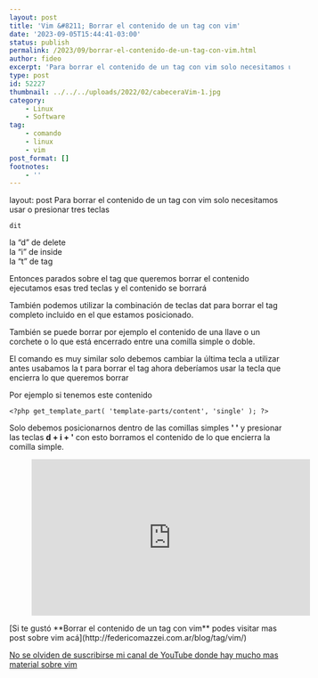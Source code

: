 ```yaml
---
layout: post
title: 'Vim &#8211; Borrar el contenido de un tag con vim'
date: '2023-09-05T15:44:41-03:00'
status: publish
permalink: /2023/09/borrar-el-contenido-de-un-tag-con-vim.html
author: fideo
excerpt: 'Para borrar el contenido de un tag con vim solo necesitamos usar o presionar tres teclas'
type: post
id: 52227
thumbnail: ../../../uploads/2022/02/cabeceraVim-1.jpg
category:
    - Linux
    - Software
tag:
    - comando
    - linux
    - vim
post_format: []
footnotes:
    - ''
---
```

layout: post
Para borrar el contenido de un tag con vim solo necesitamos usar o presionar tres teclas

```
dit
```

la “d” de delete  
la “i” de inside  
la “t” de tag

Entonces parados sobre el tag que queremos borrar el contenido ejecutamos esas tred teclas y el contenido se borrará

También podemos utilizar la combinación de teclas dat para borrar el tag completo incluido en el que estamos posicionado.

También se puede borrar por ejemplo el contenido de una llave o un corchete o lo que está encerrado entre una comilla simple o doble.

El comando es muy similar solo debemos cambiar la última tecla a utilizar antes usabamos la t para borrar el tag ahora deberíamos usar la tecla que encierra lo que queremos borrar

Por ejemplo si tenemos este contenido

```
<?php get_template_part( 'template-parts/content', 'single' ); ?>
```

Solo debemos posicionarnos dentro de las comillas simples **' '** y presionar las teclas **d + i + '** con esto borramos el contenido de lo que encierra la comilla simple.

<figure class="wp-block-embed is-type-video is-provider-youtube wp-block-embed-youtube wp-embed-aspect-16-9 wp-has-aspect-ratio"><div class="wp-block-embed__wrapper"><iframe allow="accelerometer; autoplay; clipboard-write; encrypted-media; gyroscope; picture-in-picture; web-share" allowfullscreen="" frameborder="0" height="281" loading="lazy" referrerpolicy="strict-origin-when-cross-origin" src="https://www.youtube.com/embed/Yn8Wsb-Vkjo?feature=oembed" title="Vim - Borrar el contenido de un tag con vim" width="500"></iframe></div></figure>[Si te gustó **Borrar el contenido de un tag con vim** podes visitar mas post sobre vim acá](http://federicomazzei.com.ar/blog/tag/vim/)

[No se olviden de suscribirse mi canal de YouTube donde hay mucho mas material sobre vim](https://bit.ly/suscribiteamicanalYouTube)